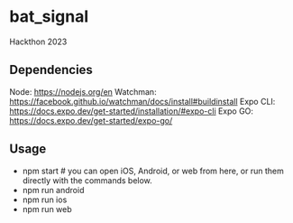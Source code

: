 # bat_signal
Hackthon 2023

## Dependencies
Node: https://nodejs.org/en
Watchman: https://facebook.github.io/watchman/docs/install#buildinstall
Expo CLI: https://docs.expo.dev/get-started/installation/#expo-cli
Expo GO: https://docs.expo.dev/get-started/expo-go/

## Usage

- npm start # you can open iOS, Android, or web from here, or run them directly with the commands below.
- npm run android
- npm run ios
- npm run web